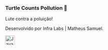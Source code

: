 
### Turtle Counts Pollution 🐢

Lute contra a poluição!

Desenvolvido por Infra Labs | Matheus Samuel.

<img src="https://img.shields.io/badge/JavaScript-F7DF1E?style=for-the-badge&logo=javascript&logoColor=black" alt="JavaScript Logo" height="30">
